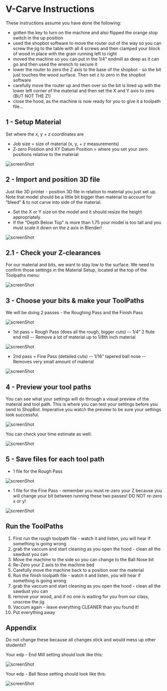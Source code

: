 # V-Carve Instructions

These instructions assume you have done the following:
- gotten the key to turn on the machine and also flipped the orange stop switch in the up position
- used the shopbot software to move the router out of the way so you can screw the jig to the table with all 4 screws and then clamped your block of wood in place with the grain running left to right
- moved the machine so you can put in the 1/4" endmill as deep as it can go and then used the wrench to secure it
- lower the router to zero the Z axis to the base of the shopbot - so the bit just touches the wood surface. Then set z to zero in the shopbot software
- carefully move the router up and then over so the bit is lined up with the lower left corner of the material and then set the X and Y axis to zero (BUT NOT THE Z!)
- close the hood, as the machine is now ready for you to give it a toolpath file...


## 1 - Setup Material 
Set where the x, y + z coordinates are
- Job size = size of material (x, y, + z measurements)
- Z-zero Position and XY Datum Position = where you set your zero positions relative to the material

![screenShot](./images/jobSetup.JPG)

## 2 - Import and position 3D file 
Just like 3D printer - position 3D file in relation to material you just set up.
Note that model should be a little bit bigger than material to account for “bleed” & to not carve into side of the material.
- Set the X or Y size on the model and it should resize the height appropriately.
- If the "Depth Below Top" is more than 1.75 your model is too tall and you must scale it down on the z axis in Blender!

![screenShot](./images/orientModel.JPG)

## 2.1 - Check your Z-clearances
For our material and bits, we want to stay low to the surface. We need to confirm those settings in the Material Setup, located at the top of the Toolpaths menu:

![screenShot](./images/z_travelsetup.JPG)

## 3 - Choose your bits & make your ToolPaths 
We will be doing 2 passes - the Roughing Pass and the Finish Pass

![screenShot](./images/toolpathMenu_pass.JPG)

- 1st pass = Rough Pass (does all the rough, bigger cuts)
-- 1/4” 2 flute end mill 
-- Remove a lot of material up to 1/8th inch material

![screenShot](./images/roughPass.JPG)

- 2nd pass = Fine Pass (detailed cuts)
-- 1/16” tapered ball nose
-- Removes very small amount of material

![screenShot](./images/finishPass.JPG)

## 4 - Preview your tool paths
You can see what your settings will do through a visual preview of the material and tool path. This is where you can test your settings before you send to ShopBot. Imperative you watch the preview to be sure your settings look successful.

![screenShot](./images/toolPathMenu_pre.JPG)

You can check your time estimate as well:

![screenShot](./images/timeEstimate.JPG)

## 5 - Save files for each tool path 
- 1 file for the Rough Pass

![screenShot](./images/roughSave.JPG)

- 1 file for the Fine Pass - remember you must re-zero your Z because you will change your bit between running these two passes! DO NOT re-zero x or y!

![screenShot](./images/finishSave.JPG)

## Run the ToolPaths
1. First run the rough toolpath file - watch it and listen, you will hear if something is going wrong
2. grab the vaccum and start cleaning as you open the hood - clean all the sawdust you can
2. Move the machine to the side so you can change to the Ball Nose bit
3. Re-Zero your Z axis to the machine bed
4. Carefully move the machine back to a position over the material
5. Run the finish toolpath file - watch it and listen, you will hear if something is going wrong
6. grab the vaccum and start cleaning as you open the hood - clean all the sawdust you can
7. remove your wood, and if no one is waiting for you from our class, unscrew the jig
8. Vaccum again - leave everything CLEANER than you found it!
9. Put everything away

## Appendix 
Do not change these because all changes stick and would mess up other students!!

Your edp - End Mill setting should look like this:

![screenShot](./images/edpEndmill.JPG)

Your edp - Ball Nose setting should look like this:

![screenShot](./images/edpBallnose.JPG)